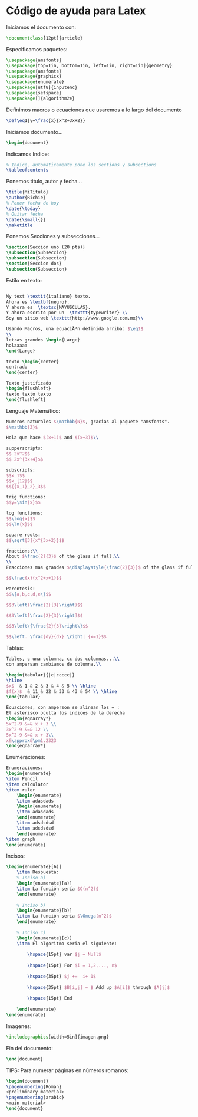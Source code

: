 # Código de ayuda para Latex

Iniciamos el documento con:
```Latex
\documentclass[12pt]{article}
```
Especificamos paquetes:

```Latex
\usepackage{amsfonts}
\usepackage[top=1in, bottom=1in, left=1in, right=1in]{geometry}
\usepackage{amsfonts}
\usepackage{graphicx}
\usepackage{enumerate}
\usepackage[utf8]{inputenc}
\usepackage{setspace}
\usepackage[]{algorithm2e}

```
Definimos macros o ecuaciones que usaremos a lo largo del documento
```Latex
\def\eq1{y=\frac{x}{x^2+3x+2}}
```

Iniciamos documento...
```Latex
\begin{document}
```

Indicamos Indice:
```Latex
% Indice, automaticamente pone los sections y subsections
\tableofcontents
```

Ponemos titulo, autor y fecha...
```Latex
\title{MiTitulo}
\author{Richie}
% Poner fecha de hoy
\date{\today}
% Quitar fecha
\date{\small{}}
\maketitle
```
Ponemos Secciones y subsecciones...
```Latex
\section{Seccion uno (20 pts)}
\subsection{Subseccion}
\subsection{Subseccion}
\section{Seccion dos}
\subsection{Subseccion}
```
Estilo en texto:
```Latex

My text \textit{italiano} texto.
Ahora es \textbf{negro}.
Y ahora es  \textsc{MAYUSCULAS}.
Y ahora escrito por un  \texttt{typewriter} \\
Soy un sitio web \texttt{http://www.google.com.mx}\\

Usando Macros, una ecuaciÃ³n definida arriba: $\eq1$
\\
letras grandes \begin{Large}
holaaaaa
\end{Large}

texto \begin{center}
centrado
\end{center}

Texto justificado 
\begin{flushleft}
texto texto texto
\end{flushleft}
```

Lenguaje Matemático:
```Latex
Numeros naturales $\mathbb{N}$, gracias al paquete "amsfonts".
$\mathbb{Z}$

Hola que hace $(x+1)$ and $(x+3)$\\

supperscripts:
$$ 2x^2$$
$$ 2x^{3x+4}$$

subscripts:
$$x_1$$
$$x_{12}$$
$${{x_1}_2}_3$$

trig functions:
$$y=\sin{x}$$

log functions:
$$\log{x}$$
$$\ln{x}$$

square roots:
$$\sqrt[3]{x^{3x+2}}$$

fractions:\\
About $\frac{2}{3}$ of the glass if full.\\
\\
Fracciones mas grandes $\displaystyle{\frac{2}{3}}$ of the glass if full.

$$\frac{x}{x^2+x+1}$$

Parentesis:
$$\{a,b,c,d,e\}$$

$$3\left(\frac{2}{3}\right)$$

$$3\left[\frac{2}{3}\right]$$

$$3\left\{\frac{2}{3}\right\}$$

$$\left. \frac{dy}{dx} \right|_{x=1}$$
```

Tablas:
```Latex
Tables, c una columna, cc dos columnas...\\
con ampersan cambiamos de columna.\\

\begin{tabular}{|c|ccccc|}
\hline
$x$  & 1 & 2 & 3 & 4 & 5 \\ \hline
$f(x)$  & 11 & 22 & 33 & 43 & 54 \\ \hline
\end{tabular}

Ecuaciones, con amperson se alinean los = :
El asterisco oculta los indices de la derecha
\begin{eqnarray*}
5x^2-9 &=& x + 3 \\
3x^2-9 &=& 12 \\
5x^2-9 &=& x + 3\\
x&\approx&\pm1.2323
\end{eqnarray*}
```

Enumeraciones:
```Latex 
Enumeraciones:
\begin{enumerate}
\item Pencil
\item calculator
\item ruler
	\begin{enumerate}
	\item adasdads
	\begin{enumerate}
	\item adasdads
	\end{enumerate}
	\item adsdsdsd
	\item adsdsdsd
	\end{enumerate}
\item graph
\end{enumerate}
```

Incisos:
```Latex
\begin{enumerate}[6)]
	\item Respuesta:
	% Inciso a)
	\begin{enumerate}[a)]
	\item La función sería $O(n^2)$
	\end{enumerate}
	
	% Inciso b)
	\begin{enumerate}[b)]
	\item La función sería $\Omega(n^2)$
	\end{enumerate}
	
	% Inciso c)
	\begin{enumerate}[c)]
	\item El algoritmo seria el siguiente:
	
	    \hspace{15pt} var $j = Null$
	    
		\hspace{15pt} For $i = 1,2,..., n$
		
		\hspace{35pt} $j +=  i+ 1$
		
		\hspace{35pt} $B[i,j] = $ Add up $A[i]$ through $A[j]$
		
		\hspace{15pt} End
		
	\end{enumerate}
\end{enumerate}
```

Imagenes:
```Latex
\includegraphics[width=5in]{imagen.png}
```

Fin del documento:
```Latex
\end{document}
```

TIPS:
Para numerar páginas en números romanos:

```Latex
\begin{document}
\pagenumbering{Roman}
<preliminary material>
\pagenumbering{arabic}
<main material>
\end{document}
```

